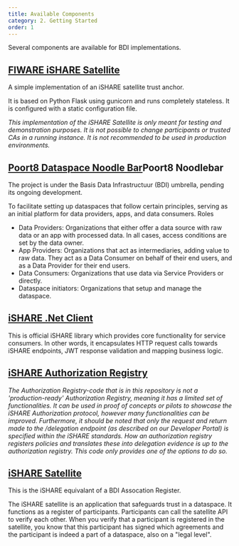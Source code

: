 ```yaml
---
title: Available Components
category: 2. Getting Started
order: 1
---
```

Several components are available for BDI implementations.

## [FIWARE iSHARE Satellite](https://github.com/FIWARE/ishare-satellite)

A simple implementation of an iSHARE satellite trust anchor.

It is based on Python Flask using gunicorn and runs completely stateless. It is configured with a static configuration file.

_This implementation of the iSHARE Satellite is only meant for testing and demonstration purposes. It is not possible to change participants or trusted CAs in a running instance. It is not recommended to be used in production environments._

## [Poort8 Dataspace Noodle Bar](https://github.com/POORT8/Poort8.Dataspace.NoodleBar)Poort8 Noodlebar

The project is under the Basis Data Infrastructuur (BDI) umbrella, pending its ongoing development.

To facilitate setting up dataspaces that follow certain principles, serving as an initial platform for data providers, apps, and data consumers.
Roles

 - Data Providers: Organizations that either offer a data source with raw data or an app with processed data. In all cases, access conditions are set by the data owner.
 - App Providers: Organizations that act as intermediaries, adding value to raw data. They act as a Data Consumer on behalf of their end users, and as a Data Provider for their end users.
 - Data Consumers: Organizations that use data via Service Providers or directly.
 - Dataspace initiators: Organizations that setup and manage the dataspace.

## [iSHARE .Net Client](https://github.com/iSHAREScheme/iSHARE.NET)

This is official iSHARE library which provides core functionality for service consumers. In other words, it encapsulates HTTP request calls towards iSHARE endpoints, JWT response validation and mapping business logic.

## [iSHARE Authorization Registry](https://github.com/iSHAREScheme/AuthorizationRegistry)

_The Authorization Registry-code that is in this repository is not a 'production-ready' Authorization Registry, meaning it has a limited set of functionalities. It can be used in proof of concepts or pilots to showcase the iSHARE Authorization protocol, however many functionalities can be improved. Furthermore, it should be noted that only the request and return made to the /delegation endpoint (as described on our Developer Portal) is specified within the iSHARE standards. How an authorization registry registers policies and translates these into delegation evidence is up to the authorization registry. This code only provides one of the options to do so._

## [iSHARE Satellite](https://github.com/iSHAREScheme/iSHARESatellite)

This is the iSHARE equivalant of a BDI Assocation Register.

The iSHARE satellite is an application that safeguards trust in a dataspace. It functions as a register of participants. Participants can call the satellite API to verify each other. When you verify that a participant is registered in the satellite, you know that this participant has signed which agreements and the participant is indeed a part of a dataspace, also on a "legal level".
